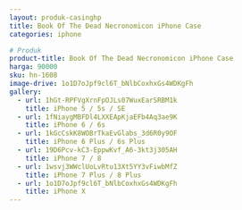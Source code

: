 ```yaml
---
layout: produk-casinghp
title: Book Of The Dead Necronomicon iPhone Case
categories: iphone

# Produk
product-title: Book Of The Dead Necronomicon iPhone Case
harga: 90000
sku: hn-1608
image-drive: 1o1D7oJpf9cl6T_bNlbCoxhxGs4WDKgFh
gallery:
  - url: 1hGt-RPFVgXrnFpOJLs07WuxEarSRBM1k
    title: iPhone 5 / 5s / SE
  - url: 1fNiaygMBFDl4LXXEApKjaEFb4Aq3ae9K
    title: iPhone 6 / 6s
  - url: 1kGcCskK8WOBrTkaEvGlabs_3d6R0y9OF
    title: iPhone 6 Plus / 6s Plus
  - url: 19D6Pcv-kC3-EppwKvf_A6-3kt3j305AH
    title: iPhone 7 / 8
  - url: 1wsvj3WWclUoLvRtu13Xt5YY3vFiwbMfZ
    title: iPhone 7 Plus / 8 Plus
  - url: 1o1D7oJpf9cl6T_bNlbCoxhxGs4WDKgFh
    title: iPhone X
---
```

